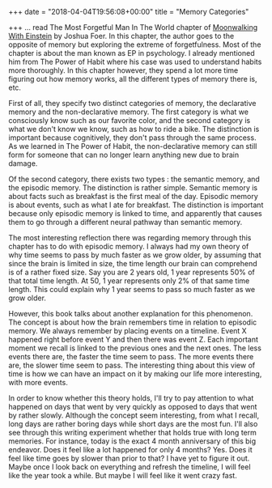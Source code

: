 +++
date = "2018-04-04T19:56:08+00:00"
title = "Memory Categories"

+++
... read The Most Forgetful Man In The World chapter of [Moonwalking With Einstein](https://www.amazon.com/Moonwalking-Einstein-Science-Remembering-Everything/dp/0143120530/ref=as_sl_pc_qf_sp_asin_til?tag=grochat-20&linkCode=w00&linkId=ed04a2458b6b056f6788ee21e5ceb646&creativeASIN=0143120530) by Joshua Foer. In this chapter, the author goes to the opposite of memory but exploring the extreme of forgetfulness. Most of the chapter is about the man known as EP in psychology. I already mentioned him from The Power of Habit where his case was used to understand habits more thoroughly. In this chapter however, they spend a lot more time figuring out how memory works, all the different types of memory there is, etc.

First of all, they specify two distinct categories of memory, the declarative memory and the non-declarative memory. The first category is what we consciously know such as our favorite color, and the second category is what we don't know we know, such as how to ride a bike. The distinction is important because cognitively, they don't pass through the same process. As we learned in The Power of Habit, the non-declarative memory can still form for someone that can no longer learn anything new due to brain damage.

Of the second category, there exists two types : the semantic memory, and the episodic memory. The distinction is rather simple. Semantic memory is about facts such as breakfast is the first meal of the day. Episodic memory is about events, such as what I ate for breakfast. The distinction is important because only episodic memory is linked to time, and apparently that causes them to go through a different neural pathway than semantic memory.

The most interesting reflection there was regarding memory through this chapter has to do with episodic memory. I always had my own theory of why time seems to pass by much faster as we grow older, by assuming that since the brain is limited in size, the time length our brain can comprehend is of a rather fixed size. Say you are 2 years old, 1 year represents 50% of that total time length. At 50, 1 year represents only 2% of that same time length. This could explain why 1 year seems to pass so much faster as we grow older.

However, this book talks about another explanation for this phenomenon. The concept is about how the brain remembers time in relation to episodic memory. We always remember by placing events on a timeline. Event X happened right before event Y and then there was event Z. Each important moment we recall is linked to the previous ones and the next ones. The less events there are, the faster the time seem to pass. The more events there are, the slower time seem to pass. The interesting thing about this view of time is how we can have an impact on it by making our life more interesting, with more events.

In order to know whether this theory holds, I'll try to pay attention to what happened on days that went by very quickly as opposed to days that went by rather slowly. Although the concept seem interesting, from what I recall, long days are rather boring days while short days are the most fun. I'll also see through this writing experiment whether that holds true with long term memories. For instance, today is the exact 4 month anniversary of this big endeavor. Does it feel like a lot happened for only 4 months? Yes. Does it feel like time goes by slower than prior to that? I have yet to figure it out. Maybe once I look back on everything and refresh the timeline, I will feel like the year took a while. But maybe I will feel like it went crazy fast.